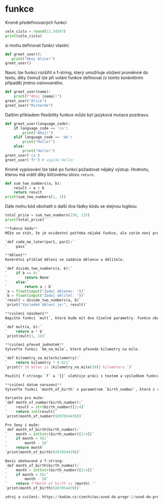 # funkce

Kromě předefinovaných funkcí
```python 
cele_cislo = round(12.34567)
print(cele_cislo)
```
si mohu definovat funkci vlastní. 
```python
def greet_user():
   print("Ahoj Alice!")
greet_user()
``` 

Navíc lze funkci rozšířit o f-string, který umožňuje vložení proměnné do textu, díky čemuž lze při volání funkce definovat (v tomto konkrétním případě) jméno oslovoaného.  

```python
def greet_user(name): 
    print(f"Ahoj {name}!")
greet_user("Alice")
greet_user("Richarde")
```

Dalším příkladem flexibility funkce může být jazyková mutace pozdravu.  

```python
def greet_user(language_code):
    if language_code == 'cs':
        print("Ahoj!")
    elif language_code == 'de':
        print("Hallo!")
    else:
        print("Hello!")
greet_user('cs')
greet_user('fr') # vypíše Hello!
``` 

Kromě vypisování lze také po funkci požadovat nějaký výstup. Hodnotu, kterou má vrátit díky klíčovému slovu `return`.

```python
def sum_two_numbers(a, b):
    result = a + b
    return result
print(sum_two_numbers(1, 1))
```

Dále mohu kód obohatit o další dva řádky kódu se stejnou logikou.

```python
total_price = sum_two_numbers(250, 135)
print(total_price)```

**fuknce kódu**  
Může se stát, že je evidentní potřeba nějaké funkce, ale zatím není protstor proto ji naprogramovat, pro takový případ slouží funkce `pass`.  

`def code_me_later(par1, par2):`  
`    pass`

**dělení**  
Konkrétní příklad dělení se zadáním dělence a dělitele.  

`def divide_two_numbers(a, b):`  
`    if b == 0:`  
`        return None`  
`    else:`  
`        return a / b`  
`a = float(input("Zadej dělenec: "))`  
`b = float(input("Zadej dělitel: "))`  
`result = divide_two_numbers(a, b)`  
`print("Výsledek dělení je:", result)`  

**cvičení násobení**  
Napište funkci `mult`, která bude mít dva číselné parametry. Funkce oba parametry vynásobí a vrátí výsledek.  

`def mult(a, b):`  
`    return a * b`  
`print(mult(1, 1))`  

**cvičení převod jednotek**  
Vytvořte funkci `km_na_mile`, které převede kilometry na míle.  

`def kilometry_na_mile(kilometry):`  
`    return kilometry * 0.621`  
`print(f'10 miles is {kilometry_na_mile(10)} kilometers.')`  

Použití f-stringu `f` a `{}` ulehčuje práci s textem a výsledkem funkce. Všechno, co je uvnitř složených závorek, se vyhodnotí jako Python výraz a dosadí do výsledného řetězce. Bez `f` by Python závorky nevnímal a vypsal by je doslova, nebo by bylo zapotřebí spojovat řetězce pomocí + nebo čárkami.  

**cvičení datum narození**  
Vytvořte funkci `month_of_birth` s parametrem `birth_number`, která z rodného čísla vyčte měsíc narození.  

Varianta pro muže:  
`def month_of_number(birth_number):`  
`    result = str(birth_number)[2:4]`  
`    return int(result)`  
`print(month_of_number(9207054439))`  

Pro ženy i muže:  
`def month_of_birth(birth_number):`  
`    month = int(str(birth_number)[2:4])`  
`    if month > 50:`  
`        month - 50`  
`    return month`  
`print(month_of_birth(9207054439))`  

Navíc obohacené o f-string:  
`def month_of_birth(birth_number):`  
`    month = int(str(birth_number)[2:4])`  
`    if month > 50:`  
`        month - 50`  
`    return f'Month of birth is {month}.'`  
`print(month_of_birth(9207054439))`  

zdroj a cvičení: https://kodim.cz/czechitas/uvod-do-progr-2/uvod-do-programovani-2/vlastni-funkce/funkce

